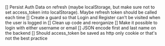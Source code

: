 [] Persist Auth Data on refresh (maybe localStorage, but make sure not to set access_token into localStorage). Maybe refresh token should be called each time
[] Create a guard so that Login and Register can't be visited when the user is logged in
[] Clean up code and reorganize
[] Make it possible to login with either username or email
[] JSON encode first and last name on the backend
[] Should access_token be saved as http only cookie or that's not the best practice
